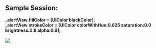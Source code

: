 Sample Session:
---------------

<b>_alertView.fillColor = [UIColor blackColor];</b><br />
<b>_alertView.strokeColor = [UIColor colorWithHue:0.625 saturation:0.0 brightness:0.8 alpha:0.8];</b>
<br /><br />
<img src="http://a6.sphotos.ak.fbcdn.net/hphotos-ak-ash4/283940_232643670105644_100000800392395_610171_5034308_n.jpg"/>